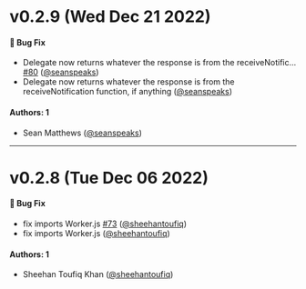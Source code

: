 # v0.2.9 (Wed Dec 21 2022)

#### 🐛 Bug Fix

- Delegate now returns whatever the response is from the receiveNotific… [#80](https://github.com/friggframework/frigg/pull/80) ([@seanspeaks](https://github.com/seanspeaks))
- Delegate now returns whatever the response is from the receiveNotification function, if anything ([@seanspeaks](https://github.com/seanspeaks))

#### Authors: 1

- Sean Matthews ([@seanspeaks](https://github.com/seanspeaks))

---

# v0.2.8 (Tue Dec 06 2022)

#### 🐛 Bug Fix

- fix imports Worker.js [#73](https://github.com/friggframework/frigg/pull/73) ([@sheehantoufiq](https://github.com/sheehantoufiq))
- fix imports Worker.js ([@sheehantoufiq](https://github.com/sheehantoufiq))

#### Authors: 1

- Sheehan Toufiq Khan ([@sheehantoufiq](https://github.com/sheehantoufiq))
